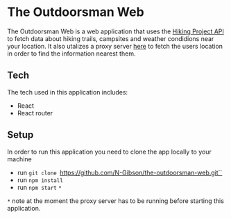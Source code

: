 # The Outdoorsman Web

The Outdoorsman Web is a web application that uses the [Hiking Project API](https://www.hikingproject.com/data) to fetch data about hiking trails, campsites and weather condidions near your location. It also utalizes a proxy server [here](https://github.com/N-Gibson/gh-search-proxy) to fetch the users location in order to find the information nearest them. 

## Tech

The tech used in this application includes:

- React
- React router

## Setup 

In order to run this application you need to clone the app locally to your machine 
 - run `git clone `https://github.com/N-Gibson/the-outdoorsman-web.git``
 - run `npm install`
 - run `npm start`
 `*`
 
 `*` note at the moment the proxy server has to be running before starting this application. 
